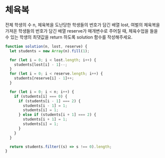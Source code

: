 # 체육복

전체 학생의 수 n, 체육복을 도난당한 학생들의 번호가 담긴 배열 lost, 여벌의 체육복을 가져온 학생들의 번호가 담긴 배열 reserve가 매개변수로 주어질 때, 체육수업을 들을 수 있는 학생의 최댓값을 return 하도록 solution 함수를 작성해주세요.

```javascript
function solution(n, lost, reserve) {
  let students = new Array(n).fill(1);

  for (let i = 0; i < lost.length; i++) {
    students[lost[i] - 1]--;
  }
  for (let i = 0; i < reserve.length; i++) {
    students[reserve[i] - 1]++;
  }

  for (let i = 0; i < n; i++) {
    if (students[i] === 0) {
      if (students[i - 1] === 2) {
        students[i - 1] = 1;
        students[i] = 1;
      } else if (students[i + 1] === 2) {
        students[i + 1] = 1;
        students[i] = 1;
      }
    }
  }

  return students.filter((s) => s !== 0).length;
}
```
